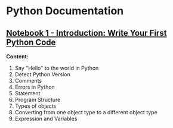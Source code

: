 # **Python Documentation**

## [Notebook 1 - Introduction: Write Your First Python Code](https://github.com/dikoharyadhanto/Python-Documentation/blob/a015bd95a995be1d30d797f5742a4bc678d5e4c9/001_Write_your_first_python_code.ipynb)

**Content:**

1. Say "Hello" to the world in Python
2. Detect Python Version
3. Comments
4. Errors in Python
5. Statement
6. Program Structure
7. Types of objects
8. Converting from one object type to a different object type
9. Expression and Variables
